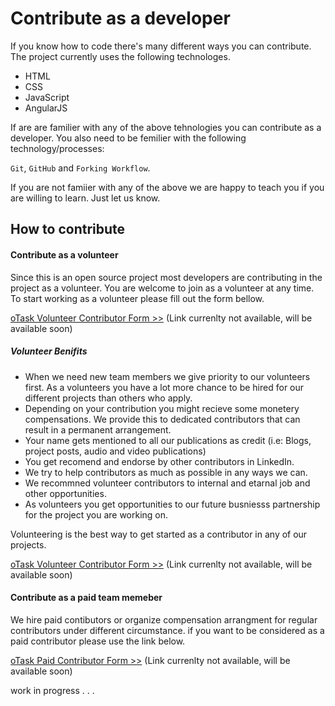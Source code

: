 # Contribute as a developer

If you know how to code there's many different ways you can contribute. The project currently uses the following technologes.

- HTML
- CSS
- JavaScript
- AngularJS

If are are familier with any of the above tehnologies you can contribute as a developer. You also need to be femilier with the following technology/processes:

`Git`, `GitHub` and `Forking Workflow`. 

If you are not famiier with any of the above we are happy to teach you if you are willing to learn. Just let us know.

## How to contribute

#### Contribute as a volunteer
Since this is an open source project most developers are contributing in the project as a volunteer. You are welcome to join as a volunteer at any time. To start working as a volunteer please fill out the form bellow.

[oTask Volunteer Contributor Form >>](#) (Link currenlty not available, will be available soon)

##### Volunteer Benifits
- When we need new team members we give priority to our volunteers first. As a volunteers you have a lot more chance to be hired for our different projects than others who apply.
- Depending on your contribution you might recieve some monetery compensations. We provide this to dedicated contributors that can result in a permanent arrangement. 
- Your name gets mentioned to all our publications as credit (i.e: Blogs, project posts, audio and video publications)
- You get recomend and endorse by other contributors in LinkedIn. 
- We try to help contributors as much as possible in any ways we can.
- We recommned volunteer contributors to internal and etarnal job and other opportunities.
- As volunteers you get opportunities to our future busniesss partnership for the project you are working on. 

Volunteering is the best way to get started as a contributor in any of our projects.

[oTask Volunteer Contributor Form >>](#) (Link currenlty not available, will be available soon)


#### Contribute as a paid team memeber
We hire paid contibutors or organize compensation arrangment for regular contributors under different circumstance. if you want to be considered as a paid contributor please use the link below. 

[oTask Paid Contributor Form >>](#) (Link currenlty not available, will be available soon)

work in progress . . .